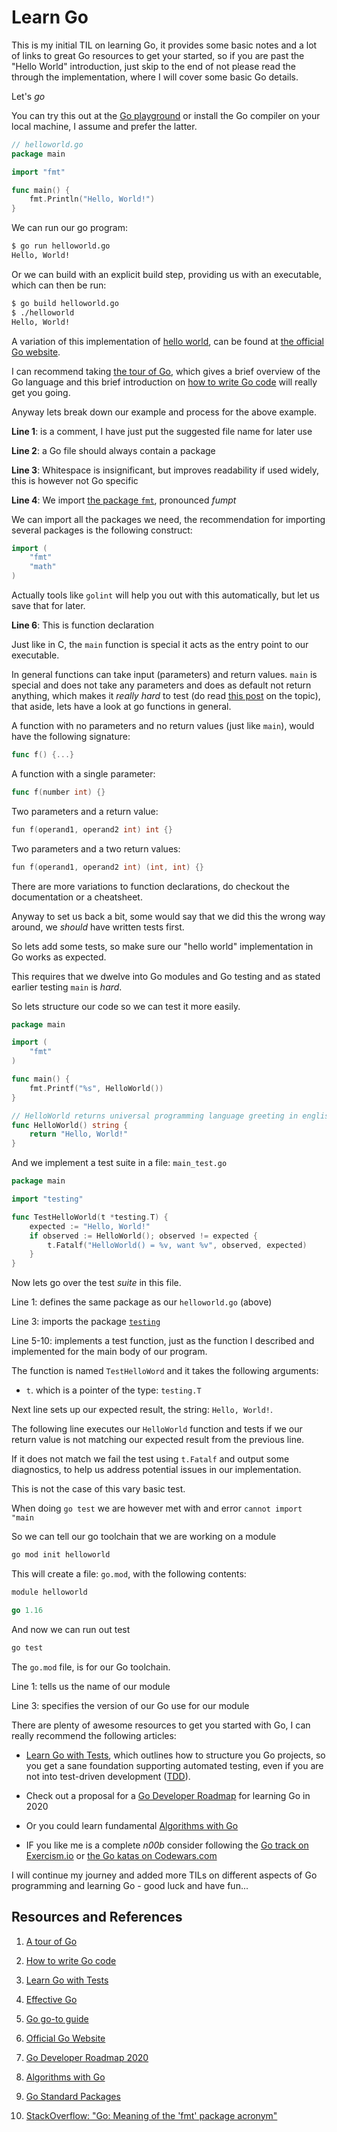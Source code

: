 # Learn Go

This is my initial TIL on learning Go, it provides some basic notes and a lot of links to great Go resources to get your started, so if you are past the "Hello World" introduction, just skip to the end of not please read the through the implementation, where I will cover some basic Go details.

Let's _go_

You can try this out at the [Go playground][goplayground] or install the Go compiler on your local machine, I assume and prefer the latter.

```go
// helloworld.go
package main

import "fmt"

func main() {
    fmt.Println("Hello, World!")
}
```

We can run our go program:

```bash
$ go run helloworld.go
Hello, World!
```

Or we can build with an explicit build step, providing us with an executable, which can then be run:

```bash
$ go build helloworld.go
$ ./helloworld
Hello, World!
```

A variation of this implementation of [hello world][helloworld], can be found at [the official Go website][goorg].

I can recommend taking [the tour of Go][gotour], which gives a brief overview of the Go language and this brief introduction on [how to write Go code][gohowto] will really get you going.

Anyway lets break down our example and process for the above example.

**Line 1**: is a comment, I have just put the suggested file name for later use

**Line 2**: a Go file should always contain a package

**Line 3**: Whitespace is insignificant, but improves readability if used widely, this is however not Go specific

**Line 4**: We import [the package `fmt`][gopkgfmt], pronounced _fumpt_

We can import all the packages we need, the recommendation for importing several packages is the following construct:

```go
import (
    "fmt"
    "math"
)
```

Actually tools like `golint` will help you out with this automatically, but let us save that for later.

**Line 6**: This is function declaration

Just like in C, the `main` function is special it acts as the entry point to our executable.

In general functions can take input (parameters) and return values. `main` is special and does not take any parameters and does as default not return anything, which makes it _really hard_ to test (do read [this post](https://mj-go.in/golang/test-the-main-function-in-go) on the topic), that aside, lets have a look at go functions in general.

A function with no parameters and no return values (just like `main`), would have the following signature:

```go
func f() {...}
```

A function with a single parameter:

```go
func f(number int) {}
```

Two parameters and a return value:

```go
fun f(operand1, operand2 int) int {}
```

Two parameters and a two return values:

```go
fun f(operand1, operand2 int) (int, int) {}
```

There are more variations to function declarations, do checkout the documentation or a cheatsheet.

Anyway to set us back a bit, some would say that we did this the wrong way around, we _should_ have written tests first.

So lets add some tests, so make sure our "hello world" implementation in Go works as expected.

This requires that we dwelve into Go modules and Go testing and as stated earlier testing `main` is _hard_.

So lets structure our code so we can test it more easily.

```go
package main

import (
    "fmt"
)

func main() {
    fmt.Printf("%s", HelloWorld())
}

// HelloWorld returns universal programming language greeting in english
func HelloWorld() string {
    return "Hello, World!"
}
```

And we implement a test suite in a file: `main_test.go`

```go
package main

import "testing"

func TestHelloWorld(t *testing.T) {
    expected := "Hello, World!"
    if observed := HelloWorld(); observed != expected {
        t.Fatalf("HelloWorld() = %v, want %v", observed, expected)
    }
}
```

Now lets go over the test _suite_ in this file.

Line 1: defines the same package as our `helloworld.go` (above)

Line 3: imports the package [`testing`][gopkgtesting]

Line 5-10: implements a test function, just as the function I described and implemented for the main body of our program.

The function is named `TestHelloWord` and it takes the following arguments:

- `t`. which is a pointer of the type: `testing.T`

Next line sets up our expected result, the string: `Hello, World!`.

The following line executes our `HelloWorld` function and tests if we our return value is not matching our expected result from the previous line.

If it does not match we fail the test using `t.Fatalf` and output some diagnostics, to help us address potential issues in our implementation.

This is not the case of this vary basic test.

When doing `go test` we are however met with and error `cannot import "main`

So we can tell our go toolchain that we are working on a module

```bash
go mod init helloworld
```

This will create a file: `go.mod`, with the following contents:

```go
module helloworld

go 1.16
```

And now we can run out test

```bash
go test
```

The `go.mod` file, is for our Go toolchain.

Line 1: tells us the name of our module

Line 3: specifies the version of our Go use for our module

There are plenty of awesome resources to get you started with Go, I can really recommend the following articles:

- [Learn Go with Tests][gotdd], which outlines how to structure you Go projects, so you get a sane foundation supporting automated testing, even if you are not into test-driven development ([TDD][tdd]).

- Check out a proposal for a [Go Developer Roadmap][godevroadmap2020] for learning Go in 2020
- Or you could learn fundamental [Algorithms with Go][algo]
- IF you like me is a complete _n00b_ consider following the [Go track on Exercism.io][exercism] or [the Go katas on Codewars.com][codewars]

I will continue my journey and added more TILs on different aspects of Go programming and learning Go - good luck and have fun...

## Resources and References

1. [A tour of Go][gotour]
1. [How to write Go code](https://golang.org/doc/code.html)
1. [Learn Go with Tests][gotdd]
1. [Effective Go][gohowto]
1. [Go go-to guide](https://yourbasic.org/golang/)
1. [Official Go Website][goorg]

1. [Go Developer Roadmap 2020](godevroadmap2020)
1. [Algorithms with Go][algo]
1. [Go Standard Packages][gostdpkg]

1. [StackOverflow: "Go: Meaning of the 'fmt' package acronym"](https://stackoverflow.com/questions/23597165/go-meaning-of-the-fmt-package-acronym)

[goorg]: https://golang.org/
[gotour]: https://tour.golang.org/welcome/1
[gohowto]: https://golang.org/doc/code.html
[algo]: https://algorithmswithgo.com/
[godevroadmap2020]: https://github.com/Alikhll/golang-developer-roadmap
[goplayground]: https://play.golang.org/
[gostdpkg]: https://golang.org/pkg/
[helloworld]: https://en.wikipedia.org/wiki/%22Hello%2C_World!%22_program
[codewars]: https://www.codewars.com/?language=go
[exercism]: https://exercism.io/tracks/go
[gotdd]: https://quii.gitbook.io/learn-go-with-tests/
[tdd]: https://en.wikipedia.org/wiki/Test-driven_development
[gopkgfmt]: https://golang.org/pkg/fmt/
[gopkgtesting]: https://golang.org/pkg/testing/
